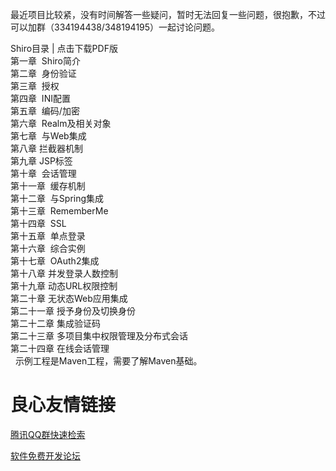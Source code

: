 最近项目比较紧，没有时间解答一些疑问，暂时无法回复一些问题，很抱歉，不过可以加群（334194438/348194195）一起讨论问题。

  Shiro目录  |  点击下载PDF版  
  第一章&nbsp; Shiro简介  
  第二章&nbsp; 身份验证  
  第三章&nbsp; 授权  
  第四章&nbsp; INI配置  
  第五章&nbsp; 编码/加密  
  第六章&nbsp; Realm及相关对象  
  第七章&nbsp; 与Web集成  
  第八章 拦截器机制  
  第九章 JSP标签  
  第十章&nbsp; 会话管理  
  第十一章&nbsp; 缓存机制  
  第十二章&nbsp; 与Spring集成  
  第十三章&nbsp; RememberMe  
  第十四章&nbsp; SSL  
  第十五章&nbsp; 单点登录  
  第十六章&nbsp; 综合实例  
  第十七章&nbsp; OAuth2集成  
  第十八章 并发登录人数控制  
  第十九章 动态URL权限控制  
  第二十章 无状态Web应用集成  
  第二十一章 授予身份及切换身份  
  第二十二章 集成验证码  
  第二十三章 多项目集中权限管理及分布式会话  
  第二十四章 在线会话管理  
 &nbsp; 
 示例工程是Maven工程，需要了解Maven基础。 


 # 良心友情链接

[腾讯QQ群快速检索](http://u.720life.cn/s/8cf73f7c)

[软件免费开发论坛](http://u.720life.cn/s/bbb01dc0)